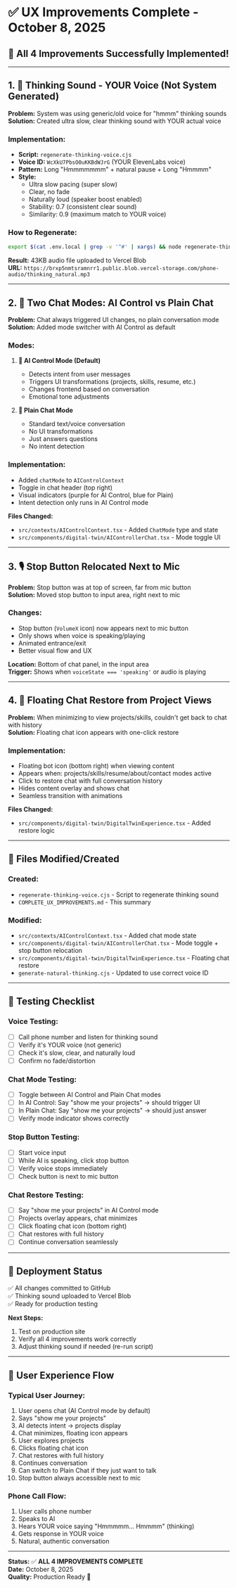 # ✅ UX Improvements Complete - October 8, 2025

## 🎉 All 4 Improvements Successfully Implemented!

---

## 1. 🎵 Thinking Sound - YOUR Voice (Not System Generated)

**Problem:** System was using generic/old voice for "hmmm" thinking sounds  
**Solution:** Created ultra slow, clear thinking sound with YOUR actual voice

### Implementation:
- **Script:** `regenerate-thinking-voice.cjs`
- **Voice ID:** `WcXkU7PbsO0uKKBdWJrG` (YOUR ElevenLabs voice)
- **Pattern:** Long "Hmmmmmmm" + natural pause + Long "Hmmmm"
- **Style:** 
  - Ultra slow pacing (super slow)
  - Clear, no fade
  - Naturally loud (speaker boost enabled)
  - Stability: 0.7 (consistent clear sound)
  - Similarity: 0.9 (maximum match to YOUR voice)

### How to Regenerate:
```bash
export $(cat .env.local | grep -v '^#' | xargs) && node regenerate-thinking-voice.cjs
```

**Result:** 43KB audio file uploaded to Vercel Blob  
**URL:** `https://brxp5nmtsramnrr1.public.blob.vercel-storage.com/phone-audio/thinking_natural.mp3`

---

## 2. 🤖 Two Chat Modes: AI Control vs Plain Chat

**Problem:** Chat always triggered UI changes, no plain conversation mode  
**Solution:** Added mode switcher with AI Control as default

### Modes:
1. **🤖 AI Control Mode (Default)**
   - Detects intent from user messages
   - Triggers UI transformations (projects, skills, resume, etc.)
   - Changes frontend based on conversation
   - Emotional tone adjustments

2. **💬 Plain Chat Mode**
   - Standard text/voice conversation
   - No UI transformations
   - Just answers questions
   - No intent detection

### Implementation:
- Added `chatMode` to `AIControlContext`
- Toggle in chat header (top right)
- Visual indicators (purple for AI Control, blue for Plain)
- Intent detection only runs in AI Control mode

**Files Changed:**
- `src/contexts/AIControlContext.tsx` - Added `ChatMode` type and state
- `src/components/digital-twin/AIControllerChat.tsx` - Mode toggle UI

---

## 3. 🎙️ Stop Button Relocated Next to Mic

**Problem:** Stop button was at top of screen, far from mic button  
**Solution:** Moved stop button to input area, right next to mic

### Changes:
- Stop button (`VolumeX` icon) now appears next to mic button
- Only shows when voice is speaking/playing
- Animated entrance/exit
- Better visual flow and UX

**Location:** Bottom of chat panel, in the input area  
**Trigger:** Shows when `voiceState === 'speaking'` or audio is playing

---

## 4. 💬 Floating Chat Restore from Project Views

**Problem:** When minimizing to view projects/skills, couldn't get back to chat with history  
**Solution:** Floating chat icon appears with one-click restore

### Implementation:
- Floating bot icon (bottom right) when viewing content
- Appears when: projects/skills/resume/about/contact modes active
- Click to restore chat with full conversation history
- Hides content overlay and shows chat
- Seamless transition with animations

**Files Changed:**
- `src/components/digital-twin/DigitalTwinExperience.tsx` - Added restore logic

---

## 📁 Files Modified/Created

### Created:
- `regenerate-thinking-voice.cjs` - Script to regenerate thinking sound
- `COMPLETE_UX_IMPROVEMENTS.md` - This summary

### Modified:
- `src/contexts/AIControlContext.tsx` - Added chat mode state
- `src/components/digital-twin/AIControllerChat.tsx` - Mode toggle + stop button relocation
- `src/components/digital-twin/DigitalTwinExperience.tsx` - Floating chat restore
- `generate-natural-thinking.cjs` - Updated to use correct voice ID

---

## 🎯 Testing Checklist

### Voice Testing:
- [ ] Call phone number and listen for thinking sound
- [ ] Verify it's YOUR voice (not generic)
- [ ] Check it's slow, clear, and naturally loud
- [ ] Confirm no fade/distortion

### Chat Mode Testing:
- [ ] Toggle between AI Control and Plain Chat modes
- [ ] In AI Control: Say "show me your projects" → should trigger UI
- [ ] In Plain Chat: Say "show me your projects" → should just answer
- [ ] Verify mode indicator shows correctly

### Stop Button Testing:
- [ ] Start voice input
- [ ] While AI is speaking, click stop button
- [ ] Verify voice stops immediately
- [ ] Check button is next to mic button

### Chat Restore Testing:
- [ ] Say "show me your projects" in AI Control mode
- [ ] Projects overlay appears, chat minimizes
- [ ] Click floating chat icon (bottom right)
- [ ] Chat restores with full history
- [ ] Continue conversation seamlessly

---

## 🚀 Deployment Status

✅ All changes committed to GitHub  
✅ Thinking sound uploaded to Vercel Blob  
✅ Ready for production testing  

**Next Steps:**
1. Test on production site
2. Verify all 4 improvements work correctly
3. Adjust thinking sound if needed (re-run script)

---

## 🎨 User Experience Flow

### Typical User Journey:
1. User opens chat (AI Control mode by default)
2. Says "show me your projects"
3. AI detects intent → projects display
4. Chat minimizes, floating icon appears
5. User explores projects
6. Clicks floating chat icon
7. Chat restores with full history
8. Continues conversation
9. Can switch to Plain Chat if they just want to talk
10. Stop button always accessible next to mic

### Phone Call Flow:
1. User calls phone number
2. Speaks to AI
3. Hears YOUR voice saying "Hmmmmm... Hmmmm" (thinking)
4. Gets response in YOUR voice
5. Natural, authentic conversation

---

**Status:** ✅ **ALL 4 IMPROVEMENTS COMPLETE**  
**Date:** October 8, 2025  
**Quality:** Production Ready 🚀

